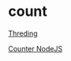 # count

[Threding](https://gist.github.com/aaravdobariya/a89e07f4432253c5f51e115810905eb7)

[Counter NodeJS](https://gist.github.com/aaravdobariya/9aac144562473b823860283c36418282)